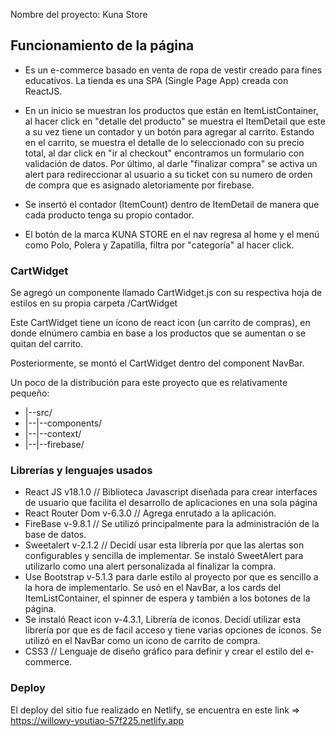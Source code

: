 Nombre del proyecto: Kuna Store

## Funcionamiento de la página

* Es un e-commerce basado en venta de ropa de vestir creado para fines educativos. La tienda es una SPA (Single Page App) creada con ReactJS.

* En un inicio se muestran los productos que están en ItemListContainer, al hacer click en "detalle del producto" se muestra el ItemDetail que este a su vez tiene un contador y un botón para agregar al carrito. Estando en el carrito, se muestra el detalle de lo seleccionado con su precio total, al dar click en "ir al checkout" encontramos un formulario con validación de datos. Por último, al darle "finalizar compra" se activa un alert para redireccionar al usuario a su ticket con su numero de orden de compra que es asignado aletoriamente por firebase.

* Se insertó el contador (ItemCount) dentro de ItemDetail de manera que cada producto tenga su propio contador. 

* El botón de la marca KUNA STORE en el nav regresa al home y el menú como Polo, Polera y Zapatilla, filtra por "categoría" al hacer click.

### CartWidget

Se agregó un componente llamado CartWidget.js con su respectiva hoja de estilos en su propia carpeta /CartWidget

Este CartWidget tiene un ícono de react icon (un carrito de compras), en donde elnúmero cambia en base a los productos que se aumentan o se quitan del carrito.

Posteriormente, se montó el CartWidget dentro del component NavBar.

Un poco de la distribución para este proyecto que es relativamente pequeño:

* |--src/
* |--|--components/
* |--|--context/
* |--|--firebase/


### Librerías y lenguajes usados
* React JS v18.1.0 // Biblioteca Javascript diseñada para crear interfaces de usuario que facilita el desarrollo de aplicaciones en una sola página
* React Router Dom v-6.3.0 // Agrega enrutado a la aplicación. 
* FireBase v-9.8.1 // Se utilizó principalmente para la administración de la base de datos.
* Sweetalert v-2.1.2 // Decidí usar esta librería por que las alertas son configurables y sencilla de implementar. Se instaló SweetAlert para utilizarlo como una alert personalizada al finalizar la compra.
* Use Bootstrap v-5.1.3 para darle estilo al proyecto por que es sencillo a la hora de implementarlo. Se usó en el NavBar, a los cards del ItemListContainer, el spinner de espera y también a los botones de la página.
* Se instaló React icon v-4.3.1, Librería de iconos. Decidí utilizar esta librería por que es de facil acceso y tiene varias opciones de íconos. Se utilizó en el NavBar como un icono de carrito de compra.
* CSS3 // Lenguaje de diseño gráfico para definir y crear el estilo del e-commerce.

### Deploy
El deploy del sitio fue realizado en Netlify, se encuentra en este link => https://willowy-youtiao-57f225.netlify.app